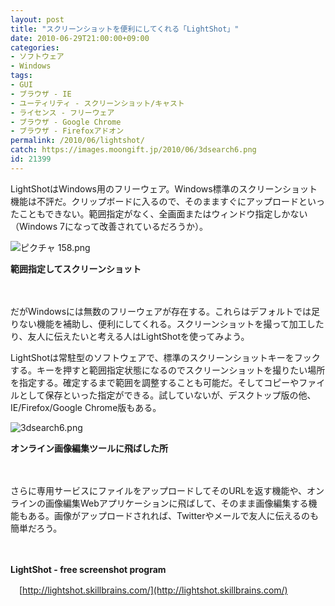 ```yaml
---
layout: post
title: "スクリーンショットを便利にしてくれる「LightShot」"
date: 2010-06-29T21:00:00+09:00
categories:
- ソフトウェア
- Windows
tags: 
- GUI
- ブラウザ - IE
- ユーティリティ - スクリーンショット/キャスト
- ライセンス - フリーウェア
- ブラウザ - Google Chrome
- ブラウザ - Firefoxアドオン
permalink: /2010/06/lightshot/
catch: https://images.moongift.jp/2010/06/3dsearch6.png
id: 21399
---
```

LightShotはWindows用のフリーウェア。Windows標準のスクリーンショット機能は不評だ。クリップボードに入るので、そのまますぐにアップロードといったこともできない。範囲指定がなく、全画面またはウィンドウ指定しかない（Windows 7になって改善されているだろうか）。

  

![ピクチャ 158.png](https://images.moongift.jp/2010/06/158.png)  
  
**範囲指定してスクリーンショット**

  

　

  

だがWindowsには無数のフリーウェアが存在する。これらはデフォルトでは足りない機能を補助し、便利にしてくれる。スクリーンショットを撮って加工したり、友人に伝えたいと考える人はLightShotを使ってみよう。

  
<!--more-->

LightShotは常駐型のソフトウェアで、標準のスクリーンショットキーをフックする。キーを押すと範囲指定状態になるのでスクリーンショットを撮りたい場所を指定する。確定するまで範囲を調整することも可能だ。そしてコピーやファイルとして保存といった指定ができる。試していないが、デスクトップ版の他、IE/Firefox/Google Chrome版もある。

  

![3dsearch6.png](https://images.moongift.jp/2010/06/3dsearch6.png)  
  
**オンライン画像編集ツールに飛ばした所**

  

　

  

さらに専用サービスにファイルをアップロードしてそのURLを返す機能や、オンラインの画像編集Webアプリケーションに飛ばして、そのまま画像編集する機能もある。画像がアップロードされれば、Twitterやメールで友人に伝えるのも簡単だろう。

  

　

  

**LightShot - free screenshot program**  
  
　[http://lightshot.skillbrains.com/](http://lightshot.skillbrains.com/)

  
